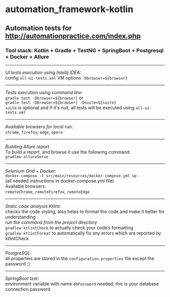 # automation_framework-kotlin

## Automation tests for http://automationpractice.com/index.php

### Tool stack: Kotlin + Gradle + TestNG + SpringBoot + Postgresql + Docker + Allure

 *********
_UI tests execution using Intellij IDEA:_\
config `all-ui-tests.xml` VM options `-Dbrowser=${browser}`
 *********
_Tests execution using command line:_\
`gradle test -Dbrowser=${browser}` or\
`gradle test -Dbrowser=${browser} -Dsuite=${suite}`\
`suite` is optional and if it's null, all tests will be executed using `all-ui-tests.xml`
**********
_Available browsers for local run_:\
`chrome`, `firefox`, `edge`, `opera`
**********
_Building Allure report_\
To build a report, and browse it use the following command:\
`gradlew allureServe`
**********
_Selenium Grid + Docker:_\
`docker-compose -f src/main/resources/docker-compose.yml up`\
(all needed instructions in docker-compose.yml file)\
Available browsers:\
`remoteChrome`, `remoteFirefox`, `remoteEdge`
 *********
_Static code analysis Ktlint:_\
checks the code styling, also helps to format the code and make it better for understanding\
_run the command from the project directory_\
`gradlew ktlintCheck` to actually check your code’s formatting\
`gradlew ktlintFormat` to automatically fix any errors which are reported by ktlintCheck
**********
_PostgreSQL:_\
all properties are stored in the `configuration.properties` file except the password ;)
**********
_SpringBoot test:_\
environment variable with name `dbPassword` needed, this is your database connection password
